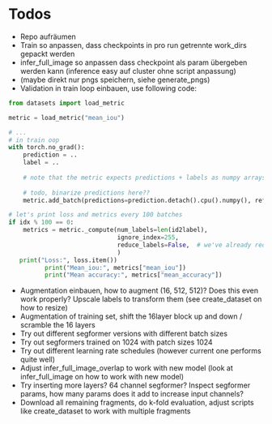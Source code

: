 # Todos
- Repo aufräumen
- Train so anpassen, dass checkpoints in pro run getrennte work_dirs gepackt werden
- infer_full_image so anpassen dass checkpoint als param übergeben werden kann (inference easy auf cluster ohne script anpassung)
- (maybe direkt nur pngs speichern, siehe generate_pngs)
- Validation in train loop einbauen, use following code:

```python
from datasets import load_metric

metric = load_metric("mean_iou")

# ...
# in train oop
with torch.no_grad():
    prediction = ..
    label = ..
    
    # note that the metric expects predictions + labels as numpy arrays
    
    # todo, binarize predictions here??
    metric.add_batch(predictions=prediction.detach().cpu().numpy(), references=labels.detach().cpu().numpy())

# let's print loss and metrics every 100 batches
if idx % 100 == 0:
    metrics = metric._compute(num_labels=len(id2label),
                              ignore_index=255,
                              reduce_labels=False,  # we've already reduced the labels before)
                              )
   print("Loss:", loss.item())
          print("Mean_iou:", metrics["mean_iou"])
          print("Mean accuracy:", metrics["mean_accuracy"])
```
- Augmentation einbauen, how to augment (16, 512, 512)? Does this even work properly? Upscale labels to transform them (see create_dataset on how to resize)
- Augmentation of training set, shift the 16layer block up and down / scramble the 16 layers
- Try out different segformer versions with different batch sizes
- Try out segformers trained on 1024 with patch sizes 1024
- Try out different learning rate schedules (however current one performs quite well)
- Adjust infer_full_image_overlap to work with new model (look at infer_full_image on how to work with new model) 
- Try inserting more layers? 64 channel segformer? Inspect segformer params, how many params does it add to increase input channels?
- Download all remaining fragments, do k-fold evaluation, adjust scripts like create_dataset to work with multiple fragments